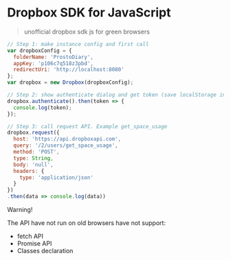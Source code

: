 # Dropbox SDK for JavaScript
> unofficial dropbox sdk js for green browsers

```js
// Step 1: make instance config and first call 
var dropboxConfig = {
  folderName: 'ProstoDiary',
  appKey: 'p106c7q518z3pbd',
  redirectUri: 'http://localhost:8080'
};
var dropbox = new Dropbox(dropboxConfig);
```

```js
// Step 2: show authenticate dialog and get token (save localStorage in '__db_token')
dropbox.authenticate().then(token => {
  console.log(token);
});
```

```js
// Step 3: call request API. Example get_space_usage
dropbox.request({
  host: 'https://api.dropboxapi.com',
  query: '/2/users/get_space_usage',
  method: 'POST',
  type: String,
  body: 'null',
  headers: {
    type: 'application/json'
  }
})
.then(data => console.log(data))
```


Warning!

The API have not run on old browsers have not support:

* fetch API
* Promise API
* Classes declaration
